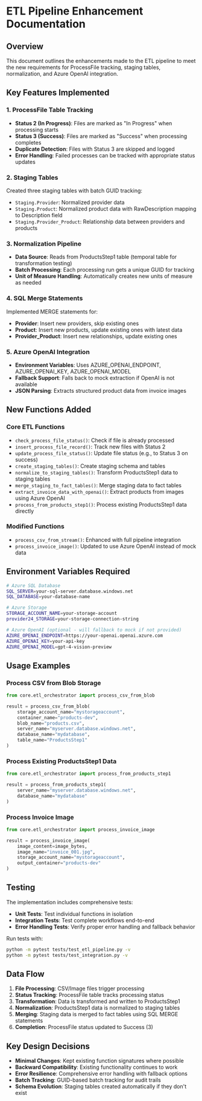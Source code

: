 # ETL Pipeline Enhancement Documentation

## Overview
This document outlines the enhancements made to the ETL pipeline to meet the new requirements for ProcessFile tracking, staging tables, normalization, and Azure OpenAI integration.

## Key Features Implemented

### 1. ProcessFile Table Tracking
- **Status 2 (In Progress)**: Files are marked as "In Progress" when processing starts
- **Status 3 (Success)**: Files are marked as "Success" when processing completes
- **Duplicate Detection**: Files with Status 3 are skipped and logged
- **Error Handling**: Failed processes can be tracked with appropriate status updates

### 2. Staging Tables
Created three staging tables with batch GUID tracking:
- `Staging.Provider`: Normalized provider data
- `Staging.Product`: Normalized product data with RawDescription mapping to Description field
- `Staging.Provider_Product`: Relationship data between providers and products

### 3. Normalization Pipeline
- **Data Source**: Reads from ProductsStep1 table (temporal table for transformation testing)
- **Batch Processing**: Each processing run gets a unique GUID for tracking
- **Unit of Measure Handling**: Automatically creates new units of measure as needed

### 4. SQL Merge Statements
Implemented MERGE statements for:
- **Provider**: Insert new providers, skip existing ones
- **Product**: Insert new products, update existing ones with latest data
- **Provider_Product**: Insert new relationships, update existing ones

### 5. Azure OpenAI Integration
- **Environment Variables**: Uses AZURE_OPENAI_ENDPOINT, AZURE_OPENAI_KEY, AZURE_OPENAI_MODEL
- **Fallback Support**: Falls back to mock extraction if OpenAI is not available
- **JSON Parsing**: Extracts structured product data from invoice images

## New Functions Added

### Core ETL Functions
- `check_process_file_status()`: Check if file is already processed
- `insert_process_file_record()`: Track new files with Status 2
- `update_process_file_status()`: Update file status (e.g., to Status 3 on success)
- `create_staging_tables()`: Create staging schema and tables
- `normalize_to_staging_tables()`: Transform ProductsStep1 data to staging tables
- `merge_staging_to_fact_tables()`: Merge staging data to fact tables
- `extract_invoice_data_with_openai()`: Extract products from images using Azure OpenAI
- `process_from_products_step1()`: Process existing ProductsStep1 data directly

### Modified Functions
- `process_csv_from_stream()`: Enhanced with full pipeline integration
- `process_invoice_image()`: Updated to use Azure OpenAI instead of mock data

## Environment Variables Required

```bash
# Azure SQL Database
SQL_SERVER=your-sql-server.database.windows.net
SQL_DATABASE=your-database-name

# Azure Storage
STORAGE_ACCOUNT_NAME=your-storage-account
provider24_STORAGE=your-storage-connection-string

# Azure OpenAI (optional - will fallback to mock if not provided)
AZURE_OPENAI_ENDPOINT=https://your-openai.openai.azure.com
AZURE_OPENAI_KEY=your-api-key
AZURE_OPENAI_MODEL=gpt-4-vision-preview
```

## Usage Examples

### Process CSV from Blob Storage
```python
from core.etl_orchestrator import process_csv_from_blob

result = process_csv_from_blob(
    storage_account_name="mystorageaccount",
    container_name="products-dev", 
    blob_name="products.csv",
    server_name="myserver.database.windows.net",
    database_name="mydatabase",
    table_name="ProductsStep1"
)
```

### Process Existing ProductsStep1 Data
```python
from core.etl_orchestrator import process_from_products_step1

result = process_from_products_step1(
    server_name="myserver.database.windows.net",
    database_name="mydatabase"
)
```

### Process Invoice Image
```python
from core.etl_orchestrator import process_invoice_image

result = process_invoice_image(
    image_content=image_bytes,
    image_name="invoice_001.jpg",
    storage_account_name="mystorageaccount",
    output_container="products-dev"
)
```

## Testing
The implementation includes comprehensive tests:
- **Unit Tests**: Test individual functions in isolation
- **Integration Tests**: Test complete workflows end-to-end
- **Error Handling Tests**: Verify proper error handling and fallback behavior

Run tests with:
```bash
python -m pytest tests/test_etl_pipeline.py -v
python -m pytest tests/test_integration.py -v
```

## Data Flow
1. **File Processing**: CSV/Image files trigger processing
2. **Status Tracking**: ProcessFile table tracks processing status
3. **Transformation**: Data is transformed and written to ProductsStep1
4. **Normalization**: ProductsStep1 data is normalized to staging tables
5. **Merging**: Staging data is merged to fact tables using SQL MERGE statements
6. **Completion**: ProcessFile status updated to Success (3)

## Key Design Decisions
- **Minimal Changes**: Kept existing function signatures where possible
- **Backward Compatibility**: Existing functionality continues to work
- **Error Resilience**: Comprehensive error handling with fallback options
- **Batch Tracking**: GUID-based batch tracking for audit trails
- **Schema Evolution**: Staging tables created automatically if they don't exist